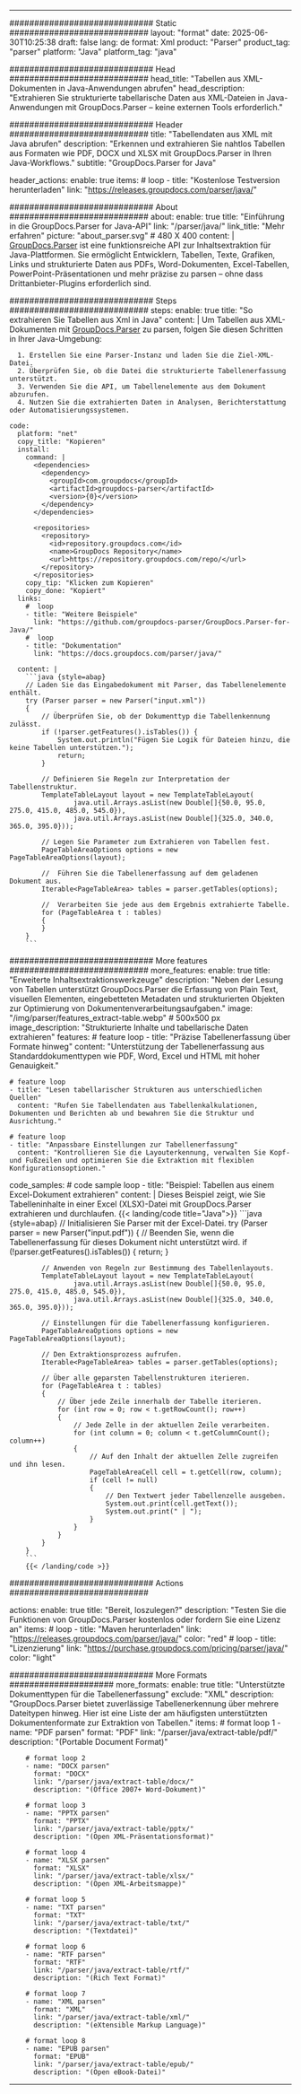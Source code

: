 


---
############################# Static ############################
layout: "format"
date:  2025-06-30T10:25:38
draft: false
lang: de
format: Xml
product: "Parser"
product_tag: "parser"
platform: "Java"
platform_tag: "java"

############################# Head ############################
head_title: "Tabellen aus XML-Dokumenten in Java-Anwendungen abrufen"
head_description: "Extrahieren Sie strukturierte tabellarische Daten aus XML-Dateien in Java-Anwendungen mit GroupDocs.Parser – keine externen Tools erforderlich."

############################# Header ############################
title: "Tabellendaten aus XML mit Java abrufen" 
description: "Erkennen und extrahieren Sie nahtlos Tabellen aus Formaten wie PDF, DOCX und XLSX mit GroupDocs.Parser in Ihren Java-Workflows."
subtitle: "GroupDocs.Parser for Java" 

header_actions:
  enable: true
  items:
    #  loop
    - title: "Kostenlose Testversion herunterladen"
      link: "https://releases.groupdocs.com/parser/java/"
      
############################# About ############################
about:
    enable: true
    title: "Einführung in die GroupDocs.Parser for Java-API"
    link: "/parser/java/"
    link_title: "Mehr erfahren"
    picture: "about_parser.svg" # 480 X 400
    content: |
       [GroupDocs.Parser](/parser/java/) ist eine funktionsreiche API zur Inhaltsextraktion für Java-Plattformen. Sie ermöglicht Entwicklern, Tabellen, Texte, Grafiken, Links und strukturierte Daten aus PDFs, Word-Dokumenten, Excel-Tabellen, PowerPoint-Präsentationen und mehr präzise zu parsen – ohne dass Drittanbieter-Plugins erforderlich sind.

############################# Steps ############################
steps:
    enable: true
    title: "So extrahieren Sie Tabellen aus Xml in Java"
    content: |
      Um Tabellen aus XML-Dokumenten mit [GroupDocs.Parser](/parser/java/) zu parsen, folgen Sie diesen Schritten in Ihrer Java-Umgebung:
      
      1. Erstellen Sie eine Parser-Instanz und laden Sie die Ziel-XML-Datei.
      2. Überprüfen Sie, ob die Datei die strukturierte Tabellenerfassung unterstützt.
      3. Verwenden Sie die API, um Tabellenelemente aus dem Dokument abzurufen.
      4. Nutzen Sie die extrahierten Daten in Analysen, Berichterstattung oder Automatisierungssystemen.
   
    code:
      platform: "net"
      copy_title: "Kopieren"
      install:
        command: |
          <dependencies>
            <dependency>
              <groupId>com.groupdocs</groupId>
              <artifactId>groupdocs-parser</artifactId>
              <version>{0}</version>
            </dependency>
          </dependencies>

          <repositories>
            <repository>
              <id>repository.groupdocs.com</id>
              <name>GroupDocs Repository</name>
              <url>https://repository.groupdocs.com/repo/</url>
            </repository>
          </repositories>
        copy_tip: "Klicken zum Kopieren"
        copy_done: "Kopiert"
      links:
        #  loop
        - title: "Weitere Beispiele"
          link: "https://github.com/groupdocs-parser/GroupDocs.Parser-for-Java/"
        #  loop
        - title: "Dokumentation"
          link: "https://docs.groupdocs.com/parser/java/"
          
      content: |
        ```java {style=abap}
        // Laden Sie das Eingabedokument mit Parser, das Tabellenelemente enthält.
        try (Parser parser = new Parser("input.xml"))
        {
            // Überprüfen Sie, ob der Dokumenttyp die Tabellenkennung zulässt.
            if (!parser.getFeatures().isTables()) {
                System.out.println("Fügen Sie Logik für Dateien hinzu, die keine Tabellen unterstützen.");
                return;
            }

            // Definieren Sie Regeln zur Interpretation der Tabellenstruktur.
            TemplateTableLayout layout = new TemplateTableLayout(
                    java.util.Arrays.asList(new Double[]{50.0, 95.0, 275.0, 415.0, 485.0, 545.0}),
                    java.util.Arrays.asList(new Double[]{325.0, 340.0, 365.0, 395.0}));

            // Legen Sie Parameter zum Extrahieren von Tabellen fest.
            PageTableAreaOptions options = new PageTableAreaOptions(layout);

            //  Führen Sie die Tabellenerfassung auf dem geladenen Dokument aus.
            Iterable<PageTableArea> tables = parser.getTables(options);

            //  Verarbeiten Sie jede aus dem Ergebnis extrahierte Tabelle.
            for (PageTableArea t : tables) 
            {
            }
        }
        ```            

############################# More features ############################
more_features:
  enable: true
  title: "Erweiterte Inhaltsextraktionswerkzeuge"
  description: "Neben der Lesung von Tabellen unterstützt GroupDocs.Parser die Erfassung von Plain Text, visuellen Elementen, eingebetteten Metadaten und strukturierten Objekten zur Optimierung von Dokumentenverarbeitungsaufgaben."
  image: "/img/parser/features_extract-table.webp" # 500x500 px
  image_description: "Strukturierte Inhalte und tabellarische Daten extrahieren"
  features:
    # feature loop
    - title: "Präzise Tabellenerfassung über Formate hinweg"
      content: "Unterstützung der Tabellenerfassung aus Standarddokumenttypen wie PDF, Word, Excel und HTML mit hoher Genauigkeit."

    # feature loop
    - title: "Lesen tabellarischer Strukturen aus unterschiedlichen Quellen"
      content: "Rufen Sie Tabellendaten aus Tabellenkalkulationen, Dokumenten und Berichten ab und bewahren Sie die Struktur und Ausrichtung."

    # feature loop
    - title: "Anpassbare Einstellungen zur Tabellenerfassung"
      content: "Kontrollieren Sie die Layouterkennung, verwalten Sie Kopf- und Fußzeilen und optimieren Sie die Extraktion mit flexiblen Konfigurationsoptionen."
      
  code_samples:
    # code sample loop
    - title: "Beispiel: Tabellen aus einem Excel-Dokument extrahieren"
      content: |
        Dieses Beispiel zeigt, wie Sie Tabelleninhalte in einer Excel (XLSX)-Datei mit GroupDocs.Parser extrahieren und durchlaufen.
        {{< landing/code title="Java">}}
        ```java {style=abap}
        //  Initialisieren Sie Parser mit der Excel-Datei.
        try (Parser parser = new Parser("input.pdf"))
        {
            // Beenden Sie, wenn die Tabellenerfassung für dieses Dokument nicht unterstützt wird.
            if (!parser.getFeatures().isTables())
            {
                return;
            }

            // Anwenden von Regeln zur Bestimmung des Tabellenlayouts.
            TemplateTableLayout layout = new TemplateTableLayout(
                    java.util.Arrays.asList(new Double[]{50.0, 95.0, 275.0, 415.0, 485.0, 545.0}),
                    java.util.Arrays.asList(new Double[]{325.0, 340.0, 365.0, 395.0}));

            // Einstellungen für die Tabellenerfassung konfigurieren.
            PageTableAreaOptions options = new PageTableAreaOptions(layout);

            // Den Extraktionsprozess aufrufen.
            Iterable<PageTableArea> tables = parser.getTables(options);

            // Über alle geparsten Tabellenstrukturen iterieren.
            for (PageTableArea t : tables)
            {
                // Über jede Zeile innerhalb der Tabelle iterieren.
                for (int row = 0; row < t.getRowCount(); row++)
                {
                    // Jede Zelle in der aktuellen Zeile verarbeiten.
                    for (int column = 0; column < t.getColumnCount(); column++) 
                    {
                        // Auf den Inhalt der aktuellen Zelle zugreifen und ihn lesen.
                        PageTableAreaCell cell = t.getCell(row, column);
                        if (cell != null)
                        {
                            // Den Textwert jeder Tabellenzelle ausgeben.
                            System.out.print(cell.getText());
                            System.out.print(" | ");
                        }
                    }
                }
            }
        }
        ```
        {{< /landing/code >}}


############################# Actions ############################

actions:
  enable: true
  title: "Bereit, loszulegen?"
  description: "Testen Sie die Funktionen von GroupDocs.Parser kostenlos oder fordern Sie eine Lizenz an"
  items:
    #  loop
    - title: "Maven herunterladen"
      link: "https://releases.groupdocs.com/parser/java/"
      color: "red"
        #  loop
    - title: "Lizenzierung"
      link: "https://purchase.groupdocs.com/pricing/parser/java/"
      color: "light"


############################# More Formats #####################
more_formats:
    enable: true
    title: "Unterstützte Dokumenttypen für die Tabellenerfassung"
    exclude: "XML"
    description: "GroupDocs.Parser bietet zuverlässige Tabellenerkennung über mehrere Dateitypen hinweg. Hier ist eine Liste der am häufigsten unterstützten Dokumentenformate zur Extraktion von Tabellen."
    items: 
        # format loop 1
        - name: "PDF parsen"
          format: "PDF"
          link: "/parser/java/extract-table/pdf/"
          description: "(Portable Document Format)"
          
        # format loop 2
        - name: "DOCX parsen"
          format: "DOCX"
          link: "/parser/java/extract-table/docx/"
          description: "(Office 2007+ Word-Dokument)"
          
        # format loop 3
        - name: "PPTX parsen"
          format: "PPTX"
          link: "/parser/java/extract-table/pptx/"
          description: "(Open XML-Präsentationsformat)"
          
        # format loop 4
        - name: "XLSX parsen"
          format: "XLSX"
          link: "/parser/java/extract-table/xlsx/"
          description: "(Open XML-Arbeitsmappe)"
          
        # format loop 5
        - name: "TXT parsen"
          format: "TXT"
          link: "/parser/java/extract-table/txt/"
          description: "(Textdatei)"
          
        # format loop 6
        - name: "RTF parsen"
          format: "RTF"
          link: "/parser/java/extract-table/rtf/"
          description: "(Rich Text Format)"
          
        # format loop 7
        - name: "XML parsen"
          format: "XML"
          link: "/parser/java/extract-table/xml/"
          description: "(eXtensible Markup Language)"
          
        # format loop 8
        - name: "EPUB parsen"
          format: "EPUB"
          link: "/parser/java/extract-table/epub/"
          description: "(Open eBook-Datei)"
         
          

---